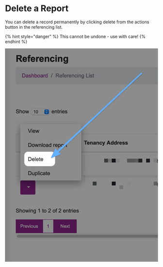 # Delete a Report

You can delete a record permanently by clicking delete from the actions button in the referencing list.

{% hint style="danger" %}
This cannot be undone - use with care!
{% endhint %}

![](<../.gitbook/assets/CleanShot 2021-01-21 at 15.56.19@2x.png>)
